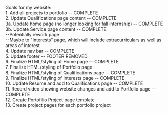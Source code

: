 Goals for my website: <br/>
	1. Add all projects to portfolio -- COMPLETE <br/>
	2. Update Qualifications page content -- COMPLETE <br/>
	3a. Update home page (no longer looking for fall internship) -- COMPLETE <br/>
	3b. Update Service page content -- COMPLETE <br/>
		--Potentially rework page <br/>
		--Maybe to "Interests" page, which will include extracurriculars as well as areas of interest <br/>
	4. Update nav bar -- COMPLETE <br/>
	5. Update footer -- FOOTER REMOVED <br/>
	6. Finalize HTML/styling of Home page -- COMPLETE <br/>
	7. Finalize HTML/styling of Portfolio page <br/>
	8. Finalize HTML/styling of Qualifications page -- COMPLETE <br/>
	9. Finalize HTML/styling of Interests page -- COMPLETE <br/>
    10. Update Resume and add to Qualifications page -- COMPLETE<br/>
    11. Record video showing website changes and add to Portfolio page -- COMPLETE<br/>
	12. Create Portofilio Project page template <br/>
	13. Create project pages for each portfolio project <br/>